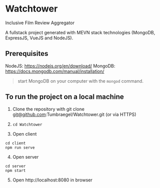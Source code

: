 # Watchtower
Inclusive Film Review Aggregator

A fullstack project generated with MEVN stack technologies (MongoDB, ExpressJS, VueJS and NodeJS).

## Prerequisites
NodeJS: https://nodejs.org/en/download/
MongoDB: https://docs.mongodb.com/manual/installation/

> start MongoDB on your computer with the `mongod` command.

## To run the project on a local machine
1. Clone the repository with git clone git@github.com:Tumbraegel/Watchtower.git (or via HTTPS)

2. `cd Watchtower`

3. Open client
```
cd client
npm run serve
```

4. Open server
```
cd server
npm start
```

5. Open http://localhost:8080 in browser
